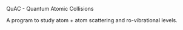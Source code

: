 QuAC - Quantum Atomic Collisions

A program to study atom + atom scattering and ro-vibrational levels.
